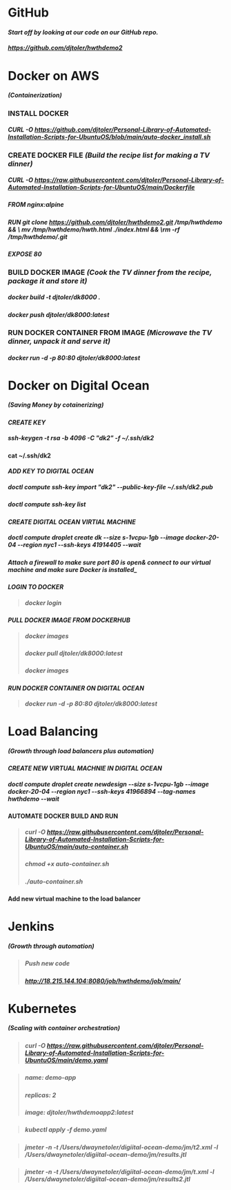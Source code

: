# GitHub

#### _Start off by looking at our code on our GitHub repo._ 

##### https://github.com/djtoler/hwthdemo2

# Docker on AWS 
##### (Containerization)

### INSTALL DOCKER

##### CURL -O https://github.com/djtoler/Personal-Library-of-Automated-Installation-Scripts-for-UbuntuOS/blob/main/auto-docker_install.sh

### CREATE DOCKER FILE _(Build the recipe list for making a TV dinner)_

##### CURL -O https://raw.githubusercontent.com/djtoler/Personal-Library-of-Automated-Installation-Scripts-for-UbuntuOS/main/Dockerfile

##### FROM nginx:alpine

##### RUN git clone https://github.com/djtoler/hwthdemo2.git /tmp/hwthdemo && \ mv /tmp/hwthdemo/hwth.html ./index.html && \rm -rf /tmp/hwthdemo/.git

##### EXPOSE 80

### BUILD DOCKER IMAGE _(Cook the TV dinner from the recipe, package it and store it)_

##### docker build -t djtoler/dk8000 .
##### docker push djtoler/dk8000:latest

### RUN DOCKER CONTAINER FROM IMAGE _(Microwave the TV dinner, unpack it and serve it)_

##### docker run -d -p 80:80 djtoler/dk8000:latest


# Docker on Digital Ocean 
##### (Saving Money by cotainerizing)

#### _CREATE KEY_
##### ssh-keygen -t rsa -b 4096 -C "dk2" -f ~/.ssh/dk2
#### cat ~/.ssh/dk2

#### _ADD KEY TO DIGITAL OCEAN_
##### doctl compute ssh-key import "dk2" --public-key-file ~/.ssh/dk2.pub
##### doctl compute ssh-key list

#### _CREATE DIGITAL OCEAN VIRTIAL MACHINE_
##### doctl compute droplet create dk --size s-1vcpu-1gb --image docker-20-04 --region nyc1 --ssh-keys 41914405 --wait

##### _Attach a firewall to make sure port 80 is open_& connect to our virtual machine and make sure Docker is installed_

#### _LOGIN TO DOCKER_
> ##### docker login

#### _PULL DOCKER IMAGE FROM DOCKERHUB_
> ##### docker images
> ##### docker pull djtoler/dk8000:latest
> ##### docker images

#### _RUN DOCKER CONTAINER ON DIGITAL OCEAN_
> ##### docker run -d -p 80:80 djtoler/dk8000:latest

# Load Balancing
##### (Growth through load balancers plus automation)

#### _CREATE NEW VIRTUAL MACHNIE IN DIGITAL OCEAN_
##### doctl compute droplet create newdesign --size s-1vcpu-1gb --image docker-20-04 --region nyc1 --ssh-keys 41966894 --tag-names hwthdemo --wait

#### AUTOMATE DOCKER BUILD AND RUN
> ##### curl -O https://raw.githubusercontent.com/djtoler/Personal-Library-of-Automated-Installation-Scripts-for-UbuntuOS/main/auto-container.sh
> ##### chmod +x auto-container.sh
> ##### ./auto-container.sh

#### Add new virtual machine to the load balancer

# Jenkins 
##### (Growth through automation)

> ##### Push new code
> ##### http://18.215.144.104:8080/job/hwthdemo/job/main/

# Kubernetes
##### (Scaling with container orchestration)
> ##### curl -O https://raw.githubusercontent.com/djtoler/Personal-Library-of-Automated-Installation-Scripts-for-UbuntuOS/main/demo.yaml

> ##### _name: demo-app_
> ##### _replicas: 2_
> ##### _image: djtoler/hwthdemoapp2:latest_

> ##### kubectl apply -f demo.yaml

> #####   jmeter -n -t /Users/dwaynetoler/digiital-ocean-demo/jm/t2.xml -l /Users/dwaynetoler/digiital-ocean-demo/jm/results.jtl

> ##### jmeter -n -t /Users/dwaynetoler/digiital-ocean-demo/jm/t.xml -l /Users/dwaynetoler/digiital-ocean-demo/jm/results2.jtl
